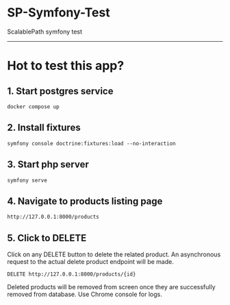 # SP-Symfony-Test
ScalablePath symfony test

---

# Hot to test this app?

## 1. Start postgres service
```
docker compose up
```

## 2. Install fixtures

```
symfony console doctrine:fixtures:load --no-interaction
```

## 3. Start php server

```
symfony serve
```

## 4. Navigate to products listing page
```
http://127.0.0.1:8000/products
```

## 5. Click to DELETE
Click on any DELETE  button to delete the related product.
An asynchronous request to the actual delete product endpoint will be made.
```
DELETE http://127.0.0.1:8000/products/{id}
```
Deleted products will be removed from screen once they are successfully removed from database.
Use Chrome console for logs.
